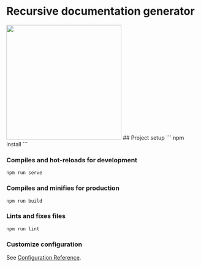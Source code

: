 # Recursive documentation generator

<img src="https://your-image-url.type](https://downloader.disk.yandex.ru/preview/b15a11b5944c111c6a906fbeb2383e9544a296bf34fc357bfb2e930cd56b95c9/642f3efd/gtm-bTcd0-SDIk3UVD9sMjZTZJYcc9TlUBcdDijpD6-cT5Q5JWYEwJDZZ1KFilMMXyQUKdbELjxX6hDFF3tHEg%3D%3D?uid=0&filename=2023-04-06_20-51-05.png&disposition=inline&hash=&limit=0&content_type=image%2Fpng&owner_uid=0&tknv=v2&size=2048x204)" width="300">
## Project setup
```
npm install
```

### Compiles and hot-reloads for development
```
npm run serve
```

### Compiles and minifies for production
```
npm run build
```

### Lints and fixes files
```
npm run lint
```

### Customize configuration
See [Configuration Reference](https://cli.vuejs.org/config/).
